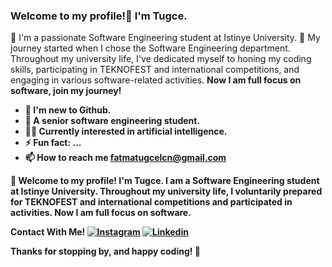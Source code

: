 ### Welcome to my profile!👋  I'm Tugce. 

📝 I'm a passionate Software Engineering student at Istinye University. 🚀 My journey started when I chose the Software Engineering department. Throughout my university life, I've dedicated myself to honing my coding skills, participating in TEKNOFEST and international competitions, and engaging in various software-related activities. <b>Now I am full focus on software, join my journey!<b>
- 🌱 I'm new to Github.
- 🔭 A senior software engineering student. 
- 👨‍💻 Currently interested in artificial intelligence.
- ⚡ Fun fact: ...
- 📫 How to reach me fatmatugcelcn@gmail.com

📝 Welcome to my profile! I'm Tugce. I am a Software Engineering student at Istinye University.  Throughout my university life, I voluntarily prepared for TEKNOFEST and international competitions and participated in activities. Now I am full focus on software.

Contact With Me!
[![Instagram](https://img.shields.io/badge/Instagram-E4405F?style=for-the-badge&logo=instagram&logoColor=white)](https://www.instagram.com/tugceulcn__?igsh=MWRoaWc4eDdydmlkNw==)
[![Linkedin](https://img.shields.io/badge/Linkedin-000000?style=for-the-badge&logo=Linkedin&logoColor=white)](https://www.linkedin.com/in/fatmatugceulucan/)

Thanks for stopping by, and happy coding! 🎉

